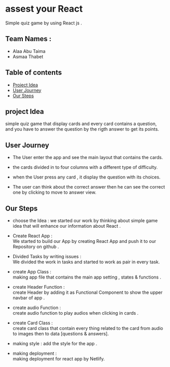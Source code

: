 # assest your React 
Simple quiz game by using React js .

## Team Names :
* Alaa Abu Taima   
* Asmaa Thabet

## Table of contents
* [Project Idea](#project-idea)
* [User Journey](#user-journey)
* [Our Steps](#our-steps)


## project Idea
simple quiz game that display cards and every card contains a question, and you have to answer the question by the rigth answer to get its points.
	
## User Journey  

* The User enter the app and see the main layout that contains the cards.   

* the cards divided in to four columns with a different type of difficulty.

*  when the User press any card , it display the question with its choices. 

* The user can think about the correct answer then he can see the correct one by clicking to move to answer view. 

   
## Our Steps

* choose the Idea : 
 we started our work by thinking about simple game idea that will enhance our information about React .

* Create React App :   
We started to build our App by creating React App and push it to our Repository on github . 

* Divided Tasks by writing issues :  
We divided the work in tasks and started to work as pair in every task.

* create App Class :  
making app file that contains the main app setting , states & functions .

* create Header Function :  
create Header by adding it as Functional Component to show the upper navbar of app . 

* create audio Function :   
create audio function to play audios when clicking in cards .

* create Card Class :  
create card class that contain every thing related to the card  from audio to images then to data [questions & answers].  

* making style : 
add the style for the app .

* making deployment :   
making deployment for react app by Netlify. 



